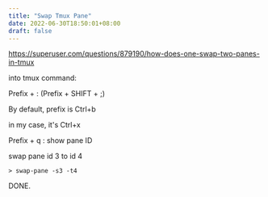 ```yaml
---
title: "Swap Tmux Pane"
date: 2022-06-30T18:50:01+08:00
draft: false
---
```


https://superuser.com/questions/879190/how-does-one-swap-two-panes-in-tmux

into tmux command:

Prefix + : (Prefix + SHIFT + ;)

By default, prefix is Ctrl+b 

in my case, it's Ctrl+x

Prefix + q : show pane ID 

swap pane id 3 to id 4

`> swap-pane -s3 -t4`

DONE.

